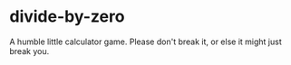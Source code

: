 # divide-by-zero
A humble little calculator game. Please don't break it, or else it might just break you.

